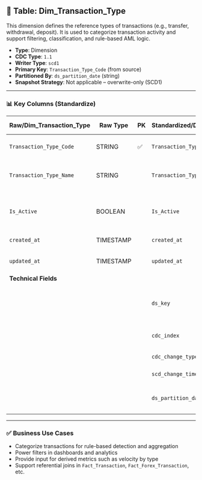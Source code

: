 ## 📜 Table: Dim_Transaction_Type

This dimension defines the reference types of transactions (e.g., transfer, withdrawal, deposit). It is used to categorize transaction activity and support filtering, classification, and rule-based AML logic.

- **Type**: Dimension  
- **CDC Type**: `1.1`  
- **Writer Type**: `scd1`  
- **Primary Key**: `Transaction_Type_Code` (from source)  
- **Partitioned By**: `ds_partition_date` (string)  
- **Snapshot Strategy**: Not applicable – overwrite-only (SCD1)

---

### 📊 Key Columns (Standardize)

| Raw/Dim_Transaction_Type | Raw Type  | PK  | Standardized/Dim_Transaction_Type | Standardized Type | Description                                       | Value of Technical Field       | Note                    |
|--------------------------|-----------|-----|-----------------------------------|--------------------|---------------------------------------------------|-------------------------------|-------------------------|
| `Transaction_Type_Code`  | STRING    | ✅  | `Transaction_Type_Code`          | STRING             | Unique transaction type code                      |                               | Natural key from source |
| `Transaction_Type_Name`  | STRING    |     | `Transaction_Type_Name`          | STRING             | Human-readable description of the type            |                               |                         |
| `Is_Active`              | BOOLEAN   |     | `Is_Active`                      | BOOLEAN            | Whether this transaction type is currently valid  |                               | Default = TRUE          |
| `created_at`             | TIMESTAMP |     | `created_at`                     | TIMESTAMP          | First seen in source                              | From source                   |                         |
| `updated_at`             | TIMESTAMP |     | `updated_at`                     | TIMESTAMP          | Last update seen in source                        | From source                   |                         |
| **Technical Fields**     |           |     |                                   |                    |                                                   |                               |                         |
|                          |           |     | `ds_key`                         | STRING             | Surrogate primary key for standardized zone       | `Transaction_Type_Code`      | Required in DWH         |
|                          |           |     | `cdc_index`                      | INT                | Change flag (always 1 in SCD1)                    | `1`                          |                         |
|                          |           |     | `cdc_change_type`                | STRING             | Type of CDC event                                 | `'cdc_insert'`               | Insert-only             |
|                          |           |     | `scd_change_timestamp`           | TIMESTAMP          | Processing time                                   | `updated_at` or job time     |                         |
|                          |           |     | `ds_partition_date`              | STRING             | Partition column in format `yyyy-MM-dd`           | Job run date                 | Required                |

---

### ✅ Business Use Cases

- Categorize transactions for rule-based detection and aggregation  
- Power filters in dashboards and analytics  
- Provide input for derived metrics such as velocity by type  
- Support referential joins in `Fact_Transaction`, `Fact_Forex_Transaction`, etc.  